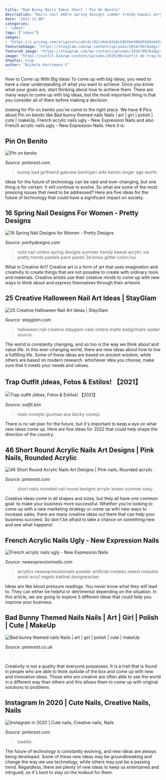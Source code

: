 ```yaml
---
title: "Bad Bunny Nails Ideas Short : Pin On Benito"
description: "Nails nail ombre spring designs summer trendy kawaii acrylic via pretty trends pastels paint pastel 3d bows glitter colori luv"
date: "2022-11-08"
categories:
- "ideas"
tags: ["ideas"]
images:
- "https://i.pinimg.com/originals/a4/dc/82/a4dc82e6cb9b5be50b659d3eb42c8653.jpg"
featuredImage: "https://stayglam.com/wp-content/uploads/2016/09/badgirlnails_12132825_1641488556110028_903888214_n.jpg"
featured_image: "https://stayglam.com/wp-content/uploads/2016/09/badgirlnails_12132825_1641488556110028_903888214_n.jpg"
image: "https://outfit.kim/wp-content/uploads/2019/06/outfit-de-trap-hombre-naranja.jpg"
ShowToc: true
author: "Nichole Kertzmann V"
---
```



How to Come up With Big Ideas
To come up with big ideas, you need to have a clear understanding of what you want to achieve. Once you know what your goals are, start thinking about how to achieve them. There are many ways to come up with big ideas, but the most important thing is that you consider all of them before making a decision.

	

		
looking for Pin on benito you've came to the right place. We have 8 Pics about Pin on benito like Bad bunny themed nails Nails | art | girl | polish | cute | makeUp, French acrylic nails ugly - New Expression Nails and also French acrylic nails ugly - New Expression Nails. Here it is:
		
    
## Pin On Benito

<img loading=lazy src="https://i.pinimg.com/736x/d6/a6/8e/d6a68e8db785ec8731290fa67ce50cef.jpg" onerror="this.onerror=null;this.src='https://tse3.mm.bing.net/th?id=OIP.DAVespqNp-AyVe17s2JX_QHaH3&amp;pid=15.1';" alt="Pin on benito">

_Source: pinterest.com_

>bunny bad girlfriend gabriela berlingeri wife benito singer age worth. 

	

Ideas for the future of technology can be vast and ever-changing, but one thing is for certain: It will continue to evolve. So what are some of the most pressing issues that need to be addressed? Here are five ideas for the future of technology that could have a significant impact on society.

    
## 16 Spring Nail Designs For Women - Pretty Designs

<img loading=lazy src="https://www.prettydesigns.com/wp-content/uploads/2014/03/Ombre-Nails3.jpg" onerror="this.onerror=null;this.src='https://tse1.mm.bing.net/th?id=OIP.aQ7u9nPS3-61QYO4eZRmQQHaJ7&amp;pid=15.1';" alt="16 Spring Nail Designs for Women - Pretty Designs">

_Source: prettydesigns.com_

>nails nail ombre spring designs summer trendy kawaii acrylic via pretty trends pastels paint pastel 3d bows glitter colori luv. 

	

What is Creative Art?
Creative art is a form of art that uses imagination and creativity to create things that are not possible to create with ordinary tools and materials. Creative artists use their creative minds to come up with new ways to think about and express themselves through their artwork.

    
## 25 Creative Halloween Nail Art Ideas | StayGlam

<img loading=lazy src="https://stayglam.com/wp-content/uploads/2016/09/badgirlnails_12132825_1641488556110028_903888214_n.jpg" onerror="this.onerror=null;this.src='https://tse3.mm.bing.net/th?id=OIP.YfAfIhjnIGAlkdbE_OBdhQHaHa&amp;pid=15.1';" alt="25 Creative Halloween Nail Art Ideas | StayGlam">

_Source: stayglam.com_

>halloween nail creative stayglam nails ombre matte badgirlnails spider source. 

	

The world is constantly changing, and so too is the way we think about and value life. In this ever-changing world, there are new ideas about how to live a fulfilling life. Some of these ideas are based on ancient wisdom, while others are based on modern research. whichever idea you choose, make sure that it meets your needs and values.

    
## Trap Outfit ¡Ideas, Fotos &amp; Estilos! 【2021】

<img loading=lazy src="https://outfit.kim/wp-content/uploads/2019/06/outfit-de-trap-hombre-naranja.jpg" onerror="this.onerror=null;this.src='https://tse4.mm.bing.net/th?id=OIP.JjGwV3UqVw4d4i7SQ1p8IQHaMl&amp;pid=15.1';" alt="Trap outfit ¡Ideas, Fotos &amp; Estilos! 【2021】">

_Source: outfit.kim_

>malo conejito guzman ana becky conejo. 

	

There is no set plan for the future, but it's important to keep a eye on what new ideas come up. Here are five ideas for 2022 that could help shape the direction of the country.

    
## 46 Short Round Acrylic Nails Art Designs | Pink Nails, Rounded Acrylic

<img loading=lazy src="https://i.pinimg.com/originals/a4/dc/82/a4dc82e6cb9b5be50b659d3eb42c8653.jpg" onerror="this.onerror=null;this.src='https://tse2.mm.bing.net/th?id=OIP.q78fTIdxp4sU3eMo2WhhFQHaHa&amp;pid=15.1';" alt="46 Short Round Acrylic Nails Art Designs | Pink nails, Rounded acrylic">

_Source: pinterest.com_

>short nails rounded nail round designs acrylic koees summer easy. 

	

Creative ideas come in all shapes and sizes, but they all have one common goal: to make your business more successful. Whether you're looking to come up with a new marketing strategy or come up with new ways to increase sales, there are many creative ideas out there that can help your business succeed. So don't be afraid to take a chance on something new and see what happens!

    
## French Acrylic Nails Ugly - New Expression Nails

<img loading=lazy src="https://newexpressionnails.com/wp-content/uploads/2019/02/french-acrylic-nails-ugly-1-765x1024.jpg" onerror="this.onerror=null;this.src='https://tse4.mm.bing.net/th?id=OIP.HbjfAjJwTZ-EDlYmzeTTagHaJ6&amp;pid=15.1';" alt="French acrylic nails ugly - New Expression Nails">

_Source: newexpressionnails.com_

>acrylics newexpressionnails powder artificial creaties meest mislukte avoid acryl nagels kakhiel designpacker. 

	

Ideas are like blood pressure readings. You never know what they will lead to. They can either be helpful or detrimental depending on the situation. In this article, we are going to explore 5 different ideas that could help you improve your business.

    
## Bad Bunny Themed Nails Nails | Art | Girl | Polish | Cute | MakeUp

<img loading=lazy src="https://i.pinimg.com/736x/52/a2/e8/52a2e81ad995275ebb0f7f161f10e480.jpg" onerror="this.onerror=null;this.src='https://tse1.mm.bing.net/th?id=OIP.hXkBd0IUXHvi673JFpMlTAHaMK&amp;pid=15.1';" alt="Bad bunny themed nails Nails | art | girl | polish | cute | makeUp">

_Source: pinterest.co.uk_

>. 

	

Creativity is not a quality that everyone possesses. It is a trait that is found in people who are able to think outside of the box and come up with new and innovative ideas. Those who are creative are often able to see the world in a different way than others and this allows them to come up with original solutions to problems.

    
## Instagram In 2020 | Cute Nails, Creative Nails, Nails

<img loading=lazy src="https://i.pinimg.com/736x/c2/e9/5e/c2e95ecee8377cc41469bfffcd9a866c.jpg" onerror="this.onerror=null;this.src='https://tse3.mm.bing.net/th?id=OIP.zls0PzInM1-lu-4cbl8fswHaHa&amp;pid=15.1';" alt="Instagram in 2020 | Cute nails, Creative nails, Nails">

_Source: pinterest.com_

>baddie. 

	

The future of technology is constantly evolving, and new ideas are always being developed. Some of these new ideas may be groundbreaking and change the way we use technology, while others may just be a passing trend. Regardless, there are plenty of new ideas to keep us entertained and intrigued, so it's best to stay on the lookout for them.

